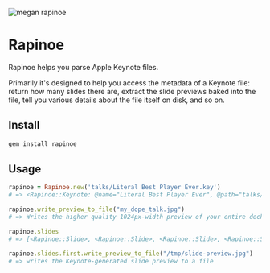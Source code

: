 ![megan rapinoe](https://cloud.githubusercontent.com/assets/2723/12370366/16ac568a-bbc3-11e5-951d-f9367476eae2.jpg)

# Rapinoe

Rapinoe helps you parse Apple Keynote files.

Primarily it's designed to help you access the metadata of a Keynote file: return how many slides there are, extract the slide previews baked into the file, tell you various details about the file itself on disk, and so on.

## Install

```sh
gem install rapinoe
```

## Usage

```ruby
rapinoe = Rapinoe.new('talks/Literal Best Player Ever.key')
# => <Rapinoe::Keynote: @name="Literal Best Player Ever", @path="talks/Literal Best Player Ever.key", @data=[…]>

rapinoe.write_preview_to_file("my_dope_talk.jpg")
# => Writes the higher quality 1024px-width preview of your entire deck to a file

rapinoe.slides
# => [<Rapinoe::Slide>, <Rapinoe::Slide>, <Rapinoe::Slide>, <Rapinoe::Slide>]

rapinoe.slides.first.write_preview_to_file("/tmp/slide-preview.jpg")
# => writes the Keynote-generated slide preview to a file
```
